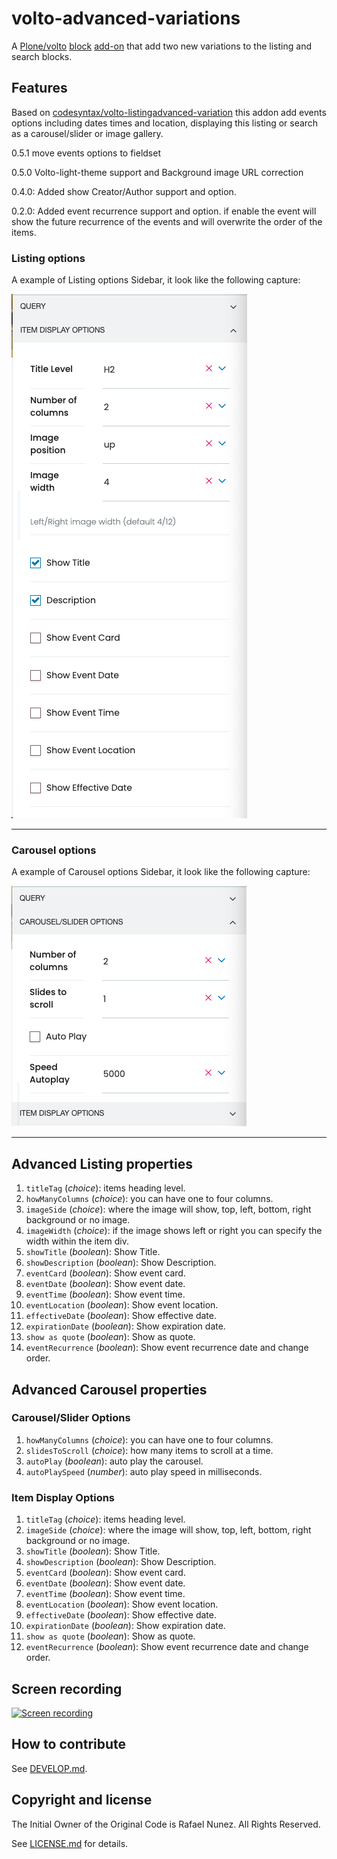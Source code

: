 # volto-advanced-variations

A [Plone/volto](https://plone.org/why-plone) [block](https://6.dev-docs.plone.org/volto/blocks/index.html) [add-on](https://6.dev-docs.plone.org/volto/addons/index.html) that add two new variations to the listing and search blocks.


## Features

Based on [codesyntax/volto-listingadvanced-variation](https://github.com/codesyntax/volto-listingadvanced-variation) this addon add events options including dates times and location, displaying this listing or search as a carousel/slider or image gallery.

0.5.1 move events options to fieldset

0.5.0 Volto-light-theme support and Background image URL correction

0.4.0: Added show Creator/Author support and option.

0.2.0: Added event recurrence support and option. if enable the event will show the future recurrence of the events and
will overwrite the order of the items.
### Listing options

A example of Listing options Sidebar, it look like the following capture:

![Listing options](https://raw.githubusercontent.com/rnunez80/volto-advanced-variations/main/listing-options.png "Listing options")

---

### Carousel options

A example of Carousel options Sidebar, it look like the following capture:

![Carousel options](https://raw.githubusercontent.com/rnunez80/volto-advanced-variations/main/carousel-options.png "Carousel options")

---

## Advanced Listing properties

1. `titleTag` (_choice_): items heading level.
1. `howManyColumns` (_choice_): you can have one to four columns.
1. `imageSide` (_choice_): where the image will show, top, left, bottom, right background or no image.
1. `imageWidth` (_choice_): if the image shows left or right you can specify the width within the item div.
1. `showTitle` (_boolean_): Show Title.
1. `showDescription` (_boolean_): Show Description.
1. `eventCard` (_boolean_): Show event card.
1. `eventDate` (_boolean_): Show event date.
1. `eventTime` (_boolean_): Show event time.
1. `eventLocation` (_boolean_): Show event location.
1. `effectiveDate` (_boolean_): Show effective date.
1. `expirationDate` (_boolean_): Show expiration date.
1. `show as quote` (_boolean_): Show as quote.
1. `eventRecurrence` (_boolean_): Show event recurrence date and change order.

## Advanced Carousel properties

### Carousel/Slider Options

1. `howManyColumns` (_choice_): you can have one to four columns.
1. `slidesToScroll` (_choice_): how many items to scroll at a time.
1. `autoPlay` (_boolean_): auto play the carousel.
1. `autoPlaySpeed` (_number_): auto play speed in milliseconds.

### Item Display Options

1. `titleTag` (_choice_): items heading level.
1. `imageSide` (_choice_): where the image will show, top, left, bottom, right background or no image.
1. `showTitle` (_boolean_): Show Title.
1. `showDescription` (_boolean_): Show Description.
1. `eventCard` (_boolean_): Show event card.
1. `eventDate` (_boolean_): Show event date.
1. `eventTime` (_boolean_): Show event time.
1. `eventLocation` (_boolean_): Show event location.
1. `effectiveDate` (_boolean_): Show effective date.
1. `expirationDate` (_boolean_): Show expiration date.
1. `show as quote` (_boolean_): Show as quote.
1. `eventRecurrence` (_boolean_): Show event recurrence date and change order.

## Screen recording

[![Screen recording](https://img.youtube.com/vi/KhnCCyNOu28/0.jpg)](https://youtu.be/KhnCCyNOu28)

## How to contribute

See [DEVELOP.md](https://github.com/rnunez80/volto-advanced-variations/blob/main/DEVELOP.md).


## Copyright and license

The Initial Owner of the Original Code is Rafael Nunez.
All Rights Reserved.

See [LICENSE.md](https://github.com/rnunez80/volto-advanced-variations/blob/main/LICENSE.md) for details.
